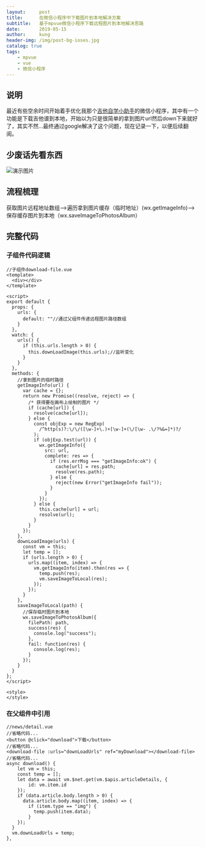 ```yaml
---
layout:     post
title:      在微信小程序中下载图片到本地解决方案
subtitle:   基于mpvue微信小程序下载远程图片到本地解决思路
date:       2019-05-15
author:     kung
header-img: /img/post-bg-ioses.jpg
catalog: true
tags:
    - mpvue
    - vue
    - 微信小程序
---
```


## 说明

最近有些空余时间开始着手优化我那个[吉他自学小助手](https://minapp.com/miniapp/8327/)的微信小程序，其中有一个功能是下载吉他谱到本地，开始以为只是很简单的拿到图片url然后down下来就好了，其实不然...最终通过google解决了这个问题，现在记录一下，以便后续翻阅。

## 少废话先看东西

![演示图片](https://kung-1252408270.cos.ap-chengdu.myqcloud.com/markdown/20190515180354.gif)

## 流程梳理

获取图片远程地址数组-->遍历拿到图片缓存（临时地址）(wx.getImageInfo)-->保存缓存图片到本地（wx.saveImageToPhotosAlbum）

## 完整代码

### 子组件代码逻辑

```
//子组件download-file.vue
<template>
  <div></div>
</template>

<script>
export default {
  props: {
    urls: {
      default: ""//通过父组件传递远程图片路径数组
    }
  },
  watch: {
    urls() {
      if (this.urls.length > 0) {
        this.downLoadImage(this.urls);//监听变化
      }
    }
  },
  methods: {
  	//拿到图片的临时路径
    getImageInfo(url) {
      var cache = {};
      return new Promise((resolve, reject) => {
        /* 获得要在画布上绘制的图片 */
        if (cache[url]) {
          resolve(cache[url]);
        } else {
          const objExp = new RegExp(
            /^http(s)?:\/\/([\w-]+\.)+[\w-]+(\/[\w- .\/?%&=]*)?/
          );
          if (objExp.test(url)) {
            wx.getImageInfo({
              src: url,
              complete: res => {
                if (res.errMsg === "getImageInfo:ok") {
                  cache[url] = res.path;
                  resolve(res.path);
                } else {
                  reject(new Error("getImageInfo fail"));
                }
              }
            });
          } else {
            this.cache[url] = url;
            resolve(url);
          }
        }
      });
    },
    downLoadImage(urls) {
      const vm = this;
      let temp = [];
      if (urls.length > 0) {
        urls.map((item, index) => {
          vm.getImageInfo(item).then(res => {
            temp.push(res);
            vm.saveImageToLocal(res);
          });
        });
      }
    },
    saveImageToLocal(path) {
      //保存临时图片到本地
      wx.saveImageToPhotosAlbum({
        filePath: path,
        success(res) {
          console.log("success");
        },
        fail: function(res) {
          console.log(res);
        }
      });
    }
  }
};
</script>

<style>
</style>

```

### 在父组件中引用

```
//news/detail.vue
//省略代码...
<button @click="download">下载</button>
//省略代码...
<download-file :urls="downLoadUrls" ref="myDownload"></download-file>
//省略代码...
async download() {
    let vm = this;
    const temp = [];
    let data = await vm.$net.get(vm.$apis.articleDetails, {
        id: vm.item.id
    });
    if (data.article.body.length > 0) {
      data.article.body.map((item, index) => {
        if (item.type == "img") {
          temp.push(item.data);
        }
    });
  }
  vm.downLoadUrls = temp;
},
```




